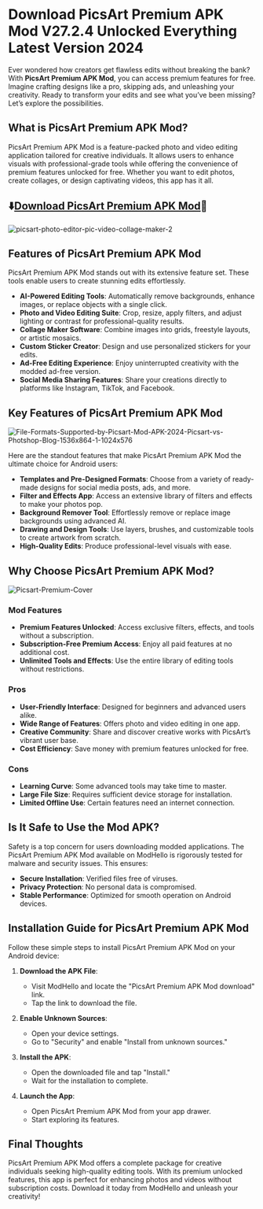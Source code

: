 # Download PicsArt Premium APK Mod V27.2.4 Unlocked Everything Latest Version 2024
Ever wondered how creators get flawless edits without breaking the bank? With **PicsArt Premium APK Mod**, you can access premium features for free. Imagine crafting designs like a pro, skipping ads, and unleashing your creativity. Ready to transform your edits and see what you’ve been missing? Let’s explore the possibilities.
## What is PicsArt Premium APK Mod?
PicsArt Premium APK Mod is a feature-packed photo and video editing application tailored for creative individuals. It allows users to enhance visuals with professional-grade tools while offering the convenience of premium features unlocked for free. Whether you want to edit photos, create collages, or design captivating videos, this app has it all.

## ⬇️[Download PicsArt Premium APK Mod](https://modhello.com/picsart/)📲
![picsart-photo-editor-pic-video-collage-maker-2](https://github.com/user-attachments/assets/2ce759cc-055c-42e3-b8bc-39d89fc8ed7c)


## Features of PicsArt Premium APK Mod
PicsArt Premium APK Mod stands out with its extensive feature set. These tools enable users to create stunning edits effortlessly.

- **AI-Powered Editing Tools**: Automatically remove backgrounds, enhance images, or replace objects with a single click.
- **Photo and Video Editing Suite**: Crop, resize, apply filters, and adjust lighting or contrast for professional-quality results.
- **Collage Maker Software**: Combine images into grids, freestyle layouts, or artistic mosaics.
- **Custom Sticker Creator**: Design and use personalized stickers for your edits.
- **Ad-Free Editing Experience**: Enjoy uninterrupted creativity with the modded ad-free version.
- **Social Media Sharing Features**: Share your creations directly to platforms like Instagram, TikTok, and Facebook.

## Key Features of PicsArt Premium APK Mod

![File-Formats-Supported-by-Picsart-Mod-APK-2024-Picsart-vs-Photshop-Blog-1536x864-1-1024x576](https://github.com/user-attachments/assets/a0a95158-101e-486e-ae9e-20ba9bd2e0e8)


Here are the standout features that make PicsArt Premium APK Mod the ultimate choice for Android users:

- **Templates and Pre-Designed Formats**: Choose from a variety of ready-made designs for social media posts, ads, and more.
- **Filter and Effects App**: Access an extensive library of filters and effects to make your photos pop.
- **Background Remover Tool**: Effortlessly remove or replace image backgrounds using advanced AI.
- **Drawing and Design Tools**: Use layers, brushes, and customizable tools to create artwork from scratch.
- **High-Quality Edits**: Produce professional-level visuals with ease.


## Why Choose PicsArt Premium APK Mod?

![Picsart-Premium-Cover](https://github.com/user-attachments/assets/e623b170-71b0-49d1-9682-ffb356032f18)


### Mod Features
- **Premium Features Unlocked**: Access exclusive filters, effects, and tools without a subscription.
- **Subscription-Free Premium Access**: Enjoy all paid features at no additional cost.
- **Unlimited Tools and Effects**: Use the entire library of editing tools without restrictions.

### Pros
- **User-Friendly Interface**: Designed for beginners and advanced users alike.
- **Wide Range of Features**: Offers photo and video editing in one app.
- **Creative Community**: Share and discover creative works with PicsArt’s vibrant user base.
- **Cost Efficiency**: Save money with premium features unlocked for free.

### Cons
- **Learning Curve**: Some advanced tools may take time to master.
- **Large File Size**: Requires sufficient device storage for installation.
- **Limited Offline Use**: Certain features need an internet connection.


## Is It Safe to Use the Mod APK?
Safety is a top concern for users downloading modded applications. The PicsArt Premium APK Mod available on ModHello is rigorously tested for malware and security issues. This ensures:

- **Secure Installation**: Verified files free of viruses.
- **Privacy Protection**: No personal data is compromised.
- **Stable Performance**: Optimized for smooth operation on Android devices.


## Installation Guide for PicsArt Premium APK Mod
Follow these simple steps to install PicsArt Premium APK Mod on your Android device:

1. **Download the APK File**:
   - Visit ModHello and locate the "PicsArt Premium APK Mod download" link.
   - Tap the link to download the file.

2. **Enable Unknown Sources**:
   - Open your device settings.
   - Go to "Security" and enable "Install from unknown sources."

3. **Install the APK**:
   - Open the downloaded file and tap "Install."
   - Wait for the installation to complete.

4. **Launch the App**:
   - Open PicsArt Premium APK Mod from your app drawer.
   - Start exploring its features.


## Final Thoughts
PicsArt Premium APK Mod offers a complete package for creative individuals seeking high-quality editing tools. With its premium unlocked features, this app is perfect for enhancing photos and videos without subscription costs. Download it today from ModHello and unleash your creativity!

